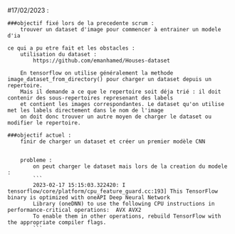 #17/02/2023 : 

    ###objectif fixé lors de la precedente scrum :
        trouver un dataset d'image pour commencer à entrainer un modele d'ia

    ce qui a pu etre fait et les obstacles :
        utilisation du dataset : 
            https://github.com/emanhamed/Houses-dataset

        En tensorflow on utilise généralement la methode image_dataset_from_directory() pour charger un dataset depuis un repertoire.
        Mais il demande a ce que le repertoire soit déja trié : il doit contenir des sous-repertoires represenant des labels 
        et contient les images correspondantes. Le dataset qu'on utilise met les labels directement dans le nom de l'image
        on doit donc trouver un autre moyen de charger le dataset ou modifier le repertoire.

    ###objectif actuel : 
        finir de charger un dataset et créer un premier modèle CNN


        probleme : 
            on peut charger le dataset mais lors de la creation du modele : 
            ```
            2023-02-17 15:15:03.322420: I tensorflow/core/platform/cpu_feature_guard.cc:193] This TensorFlow binary is optimized with oneAPI Deep Neural Network
            Library (oneDNN) to use the following CPU instructions in performance-critical operations:  AVX AVX2
            To enable them in other operations, rebuild TensorFlow with the appropriate compiler flags.
            ```